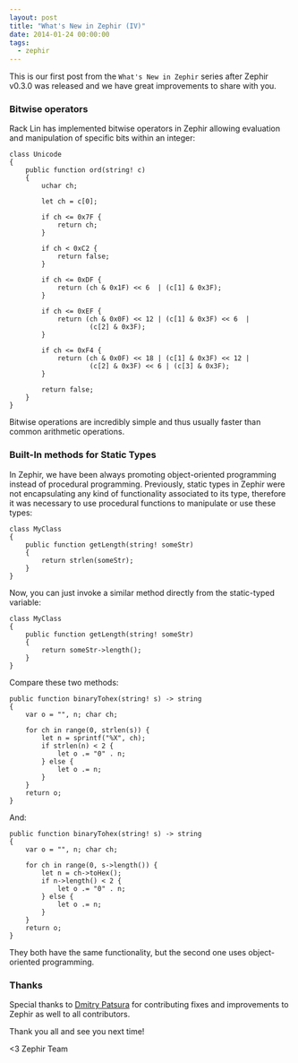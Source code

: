 ```yaml
---
layout: post
title: "What's New in Zephir (IV)"
date: 2014-01-24 00:00:00
tags:
  - zephir
---
```


This is our first post from the `What's New in Zephir` series after Zephir v0.3.0 was released and we have great improvements to share with you.

### Bitwise operators
Rack Lin has implemented bitwise operators in Zephir allowing evaluation and manipulation of specific bits within an integer:

```zep
class Unicode
{
    public function ord(string! c)
    {
        uchar ch;

        let ch = c[0];

        if ch <= 0x7F {
            return ch;
        }

        if ch < 0xC2 {
            return false;
        }

        if ch <= 0xDF {
            return (ch & 0x1F) << 6  | (c[1] & 0x3F);
        }

        if ch <= 0xEF {
            return (ch & 0x0F) << 12 | (c[1] & 0x3F) << 6  | 
                    (c[2] & 0x3F);
        }

        if ch <= 0xF4 {
            return (ch & 0x0F) << 18 | (c[1] & 0x3F) << 12 | 
                    (c[2] & 0x3F) << 6 | (c[3] & 0x3F);
        }

        return false;
    }
}
```

Bitwise operations are incredibly simple and thus usually faster than common arithmetic operations.

### Built-In methods for Static Types
In Zephir, we have been always promoting object-oriented programming instead of procedural programming. Previously, static types in Zephir were not encapsulating any kind of functionality associated to its type, therefore it was necessary to use procedural functions to manipulate or use these types:

```zep
class MyClass
{
    public function getLength(string! someStr)
    {
        return strlen(someStr);
    }
}
```

Now, you can just invoke a similar method directly from the static-typed variable:

```zep
class MyClass
{
    public function getLength(string! someStr)
    {
        return someStr->length();
    }
}
```

Compare these two methods:

```zep
public function binaryTohex(string! s) -> string
{
    var o = "", n; char ch;

    for ch in range(0, strlen(s)) {
        let n = sprintf("%X", ch);
        if strlen(n) < 2 {
            let o .= "0" . n;
        } else {
            let o .= n;
        }
    }
    return o;
}
```

And:

```zep
public function binaryTohex(string! s) -> string
{
    var o = "", n; char ch;

    for ch in range(0, s->length()) {
        let n = ch->toHex();
        if n->length() < 2 {
            let o .= "0" . n;
        } else {
            let o .= n;
        }
    }
    return o;
}
```

They both have the same functionality, but the second one uses object-oriented programming.

### Thanks
Special thanks to [Dmitry Patsura](https://github.com/ovr) for contributing fixes and improvements to Zephir as well to all contributors.

Thank you all and see you next time!


<3 Zephir Team